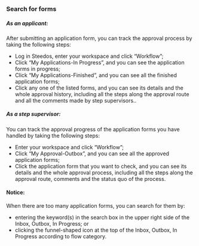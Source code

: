 ### Search for forms

##### As an applicant:
After submitting an application form, you can track the approval process by taking the following steps: 

  - Log in Steedos, enter your workspace and click “Workflow”;
  - Click “My Applications-In Progress”, and you can see the application forms in progress;
  - Click “My Applications-Finished”, and you can see all the finished application forms;
  - Click any one of the listed forms, and you can see its details and the whole approval history, including all the steps along the approval route and all the comments made by step supervisors..


##### As a step supervisor:

You can track the approval progress of the application forms you have handled by taking the following steps: 

  - Enter your workspace and click “Workflow”;
  - Click “My Approval-Outbox”, and you can see all the approved application forms;
  - Click the application form that you want to check, and you can see its details and the whole approval process, including all the steps along the approval route, comments and the status quo of the process.
  
#### Notice:

When there are too many application forms, you can search for them by: 

- entering the keyword(s) in the search box in the upper right side of the Inbox, Outbox, In Progress; or 
- clicking the funnel-shaped icon at the top of the Inbox, Outbox, In Progress according to flow category. 


